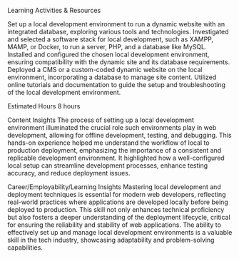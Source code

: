 Learning Activities & Resources

Set up a local development environment to run a dynamic website with an integrated database, exploring various tools and technologies.
Investigated and selected a software stack for local development, such as XAMPP, MAMP, or Docker, to run a server, PHP, and a database like MySQL.
Installed and configured the chosen local development environment, ensuring compatibility with the dynamic site and its database requirements.
Deployed a CMS or a custom-coded dynamic website on the local environment, incorporating a database to manage site content.
Utilized online tutorials and documentation to guide the setup and troubleshooting of the local development environment.

Estimated Hours
8 hours

Content Insights
The process of setting up a local development environment illuminated the crucial role such environments play in web development, allowing for offline development, testing, and debugging. 
This hands-on experience helped me understand the workflow of local to production deployment, emphasizing the importance of a consistent and replicable development environment. 
It highlighted how a well-configured local setup can streamline development processes, enhance testing accuracy, and reduce deployment issues.

Career/Employability/Learning Insights
Mastering local development and deployment techniques is essential for modern web developers, reflecting real-world practices where applications are developed locally before being deployed to production. 
This skill not only enhances technical proficiency but also fosters a deeper understanding of the deployment lifecycle, critical for ensuring the reliability and stability of web applications.
The ability to effectively set up and manage local development environments is a valuable skill in the tech industry, showcasing adaptability and problem-solving capabilities.


